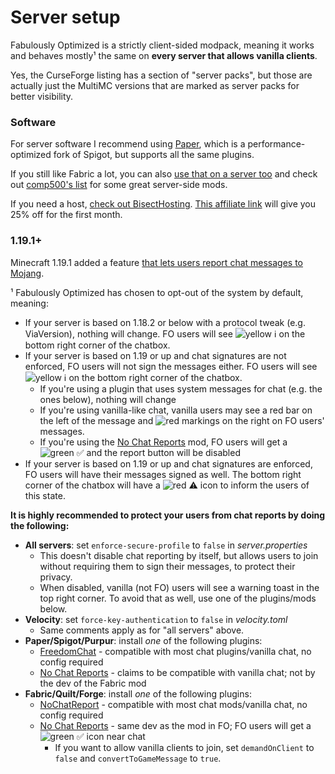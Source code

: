 # Server setup

Fabulously Optimized is a strictly client-sided modpack, meaning it works and behaves mostly¹ the same on **every server that allows vanilla clients**. 

Yes, the CurseForge listing has a section of "server packs", but those are actually just the MultiMC versions that are marked as server packs for better visibility.

### Software

For server software I recommend using [Paper](https://papermc.io), which is a performance-optimized fork of Spigot, but supports all the same plugins. 

If you still like Fabric a lot, you can also [use that on a server too](https://fabricmc.net/use/?page=server) and check out [comp500's list](https://github.com/comp500/fabric-serverside-mods#performance) for some great server-side mods.

If you need a host, [check out BisectHosting](https://www.bisecthosting.com/clients/aff.php?aff=2604). [This affiliate link](https://www.bisecthosting.com/clients/aff.php?aff=2604) will give you 25% off for the first month.

### 1.19.1+

Minecraft 1.19.1 added a feature [that lets users report chat messages to Mojang](chat-reporting-faq.md). 

¹ Fabulously Optimized has chosen to opt-out of the system by default, meaning:

* If your server is based on 1.18.2 or below with a protocol tweak (e.g. ViaVersion), nothing will change. FO users will see ![yellow ℹ️](https://i.ibb.co/YXQdJRr/yellow.png) on the bottom right corner of the chatbox.
* If your server is based on 1.19 or up and chat signatures are not enforced, FO users will not sign the messages either. FO users will see ![yellow ℹ️](https://i.ibb.co/YXQdJRr/yellow.png) on the bottom right corner of the chatbox.
  * If you're using a plugin that uses system messages for chat (e.g. the ones below), nothing will change
  * If you're using vanilla-like chat, vanilla users may see a red bar on the left of the message and ![red markings](https://i.ibb.co/ftRMqHL/exclamation.png) on the right on FO users' messages.
  * If you're using the [No Chat Reports](https://www.curseforge.com/minecraft/mc-mods/no-chat-reports) mod, FO users will get a ![green ✅](https://i.ibb.co/LPXNKRM/green.png) and the report button will be disabled 
* If your server is based on 1.19 or up and chat signatures are enforced, FO users will have their messages signed as well. The bottom right corner of the chatbox will have a ![red ⚠️](https://i.ibb.co/tzd8CvB/red.png) icon to inform the users of this state.

**It is highly recommended to protect your users from chat reports by doing the following:**

- **All servers**: set `enforce-secure-profile` to `false` in _server.properties_
  - This doesn't disable chat reporting by itself, but allows users to join without requiring them to sign their messages, to protect their privacy.
  - When disabled, vanilla (not FO) users will see a warning toast in the top right corner. To avoid that as well, use one of the plugins/mods below.
- **Velocity**: set `force-key-authentication` to `false` in _velocity.toml_
  - Same comments apply as for "all servers" above.
- **Paper/Spigot/Purpur**: install _one_ of the following plugins:
  - [FreedomChat](https://modrinth.com/mod/freedomchat) - compatible with most chat plugins/vanilla chat, no config required
  - [No Chat Reports](https://www.spigotmc.org/resources/no-chat-reports-spigot-1-19.102931/) - claims to be compatible with vanilla chat; not by the dev of the Fabric mod
- **Fabric/Quilt/Forge**: install _one_ of the following plugins:
  - [NoChatReport](https://modrinth.com/mod/no-chat-report) - compatible with most chat mods/vanilla chat, no config required 
  - [No Chat Reports](https://www.curseforge.com/minecraft/mc-mods/no-chat-reports) - same dev as the mod in FO; FO users will get a ![green ✅](https://i.ibb.co/LPXNKRM/green.png) icon near chat
    - If you want to allow vanilla clients to join, set `demandOnClient` to `false` and `convertToGameMessage` to `true`. 
  
